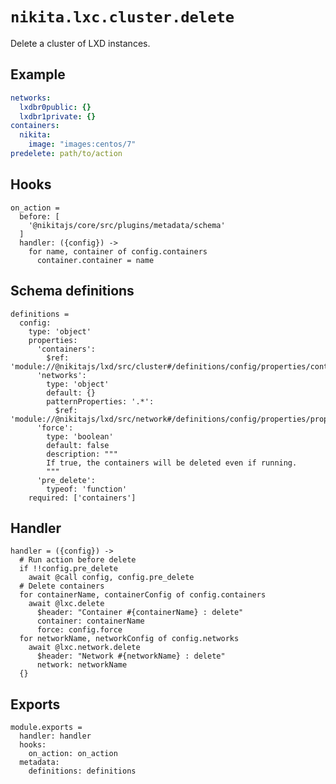 
# `nikita.lxc.cluster.delete`

Delete a cluster of LXD instances.

## Example

```yaml
networks:
  lxdbr0public: {}
  lxdbr1private: {}
containers:
  nikita:
    image: "images:centos/7"
predelete: path/to/action
```

## Hooks

    on_action =
      before: [
        '@nikitajs/core/src/plugins/metadata/schema'
      ]
      handler: ({config}) ->
        for name, container of config.containers
          container.container = name

## Schema definitions

    definitions =
      config:
        type: 'object'
        properties:
          'containers':
            $ref: 'module://@nikitajs/lxd/src/cluster#/definitions/config/properties/containers'
          'networks':
            type: 'object'
            default: {}
            patternProperties: '.*':
              $ref: 'module://@nikitajs/lxd/src/network#/definitions/config/properties/properties'
          'force':
            type: 'boolean'
            default: false
            description: """
            If true, the containers will be deleted even if running.
            """
          'pre_delete':
            typeof: 'function'
        required: ['containers']

## Handler

    handler = ({config}) ->
      # Run action before delete
      if !!config.pre_delete
        await @call config, config.pre_delete
      # Delete containers
      for containerName, containerConfig of config.containers
        await @lxc.delete
          $header: "Container #{containerName} : delete"
          container: containerName
          force: config.force
      for networkName, networkConfig of config.networks
        await @lxc.network.delete
          $header: "Network #{networkName} : delete"
          network: networkName
      {}

## Exports

    module.exports =
      handler: handler
      hooks:
        on_action: on_action
      metadata:
        definitions: definitions
